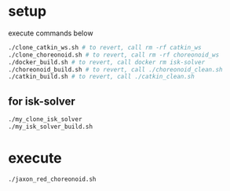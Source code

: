 # setup
execute commands below
```bash
./clone_catkin_ws.sh # to revert, call rm -rf catkin_ws
./clone_choreonoid.sh # to revert, call rm -rf choreonoid_ws
./docker_build.sh # to revert, call docker rm isk-solver
./choreonoid_build.sh # to revert, call ./choreonoid_clean.sh
./catkin_build.sh # to revert, call ./catkin_clean.sh
```

## for isk-solver
```bash
./my_clone_isk_solver
./my_isk_solver_build.sh
```

# execute
```bash
./jaxon_red_choreonoid.sh
```
